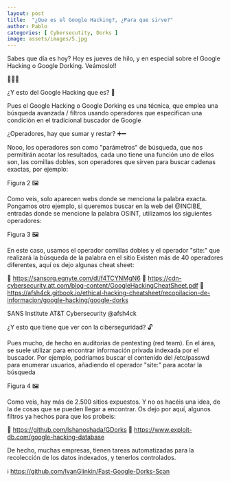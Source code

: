 ```yaml
---
layout: post
title:  "¿Que es el Google Hacking?, ¿Para que sirve?"
author: Pablo
categories: [ Cybersecutity, Dorks ]
image: assets/images/5.jpg
---
```


Sabes que día es hoy? Hoy es jueves de hilo, y en especial sobre el Google Hacking o Google Dorking. Veámoslo!!

🧵👇🏽

¿Y esto del Google Hacking que es? 🤔

Pues el Google Hacking o Google Dorking es una técnica, que emplea una búsqueda avanzada / filtros usando operadores que especifican una condición en el tradicional buscador de Google

¿Operadores, hay que sumar y restar? ➕➖

Nooo, los operadores son como "parámetros" de búsqueda, que nos permitirán acotar los resultados, cada uno tiene una función uno de ellos son, las comillas dobles, son operadores que sirven para buscar cadenas exactas, por ejemplo:

Figura 2 🖼️

Como veis, solo aparecen webs donde se menciona la palabra exacta. Pongamos otro ejemplo, si queremos buscar en la web del @INCIBE, entradas donde se mencione la palabra OSINT, utilizamos los siguientes operadores:

Figura 3 🖼️

En este caso, usamos el operador comillas dobles y el operador "site:" que realizará la búsqueda de la palabra en el sitio
Existen más de 40 operadores diferentes, aquí os dejo algunas cheat sheet:

🔗 https://sansorg.egnyte.com/dl/f4TCYNMgN6
🔗 https://cdn-cybersecurity.att.com/blog-content/GoogleHackingCheatSheet.pdf
🔗 https://afsh4ck.gitbook.io/ethical-hacking-cheatsheet/recopilacion-de-informacion/google-hacking/google-dorks

SANS Institute AT&T Cybersecurity @afsh4ck

¿Y esto que tiene que ver con la ciberseguridad? 🔓

Pues mucho, de hecho en auditorias de pentesting (red team). En el área, se suele utilizar para encontrar información privada indexada por el buscador. Por ejemplo, podríamos buscar el contenido del /etc/passwd para enumerar usuarios, añadiendo el operador "site:" para acotar la búsqueda

Figura 4 🖼️

Como veis, hay más de 2.500 sitios expuestos. Y no os hacéis una idea, de la de cosas que se pueden llegar a encontrar.
Os dejo por aquí, algunos filtros ya hechos para que los probeis:

🔗 https://github.com/Ishanoshada/GDorks
🔗 https://www.exploit-db.com/google-hacking-database

De hecho, muchas empresas, tienen tareas automatizadas para la recolección de los datos indexados, y tenerlos controlados.

ℹ️ https://github.com/IvanGlinkin/Fast-Google-Dorks-Scan